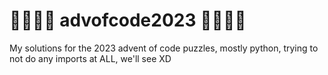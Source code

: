 # 🎅🧝‍♀️🎄 advofcode2023 🎄🧝‍♀️🎅

My solutions for the 2023 advent of code puzzles, mostly python, trying to not do any imports at ALL, we'll see XD
